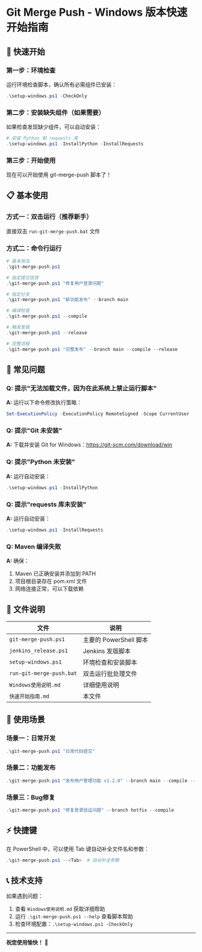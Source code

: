 # Git Merge Push - Windows 版本快速开始指南

## 🚀 快速开始

### 第一步：环境检查
运行环境检查脚本，确认所有必需组件已安装：

```powershell
.\setup-windows.ps1 -CheckOnly
```

### 第二步：安装缺失组件（如果需要）
如果检查发现缺少组件，可以自动安装：

```powershell
# 安装 Python 和 requests 库
.\setup-windows.ps1 -InstallPython -InstallRequests
```

### 第三步：开始使用
现在可以开始使用 git-merge-push 脚本了！

## 📋 基本使用

### 方式一：双击运行（推荐新手）
直接双击 `run-git-merge-push.bat` 文件

### 方式二：命令行运行
```powershell
# 基本用法
.\git-merge-push.ps1

# 指定提交信息
.\git-merge-push.ps1 "修复用户登录问题"

# 指定分支
.\git-merge-push.ps1 "新功能发布" --branch main

# 编译检查
.\git-merge-push.ps1 --compile

# 触发发版
.\git-merge-push.ps1 --release

# 完整流程
.\git-merge-push.ps1 "完整发布" --branch main --compile --release
```

## 🔧 常见问题

### Q: 提示"无法加载文件，因为在此系统上禁止运行脚本"
**A:** 运行以下命令修改执行策略：
```powershell
Set-ExecutionPolicy -ExecutionPolicy RemoteSigned -Scope CurrentUser
```

### Q: 提示"Git 未安装"
**A:** 下载并安装 Git for Windows：https://git-scm.com/download/win

### Q: 提示"Python 未安装"
**A:** 运行自动安装：
```powershell
.\setup-windows.ps1 -InstallPython
```

### Q: 提示"requests 库未安装"
**A:** 运行自动安装：
```powershell
.\setup-windows.ps1 -InstallRequests
```

### Q: Maven 编译失败
**A:** 确保：
1. Maven 已正确安装并添加到 PATH
2. 项目根目录存在 pom.xml 文件
3. 网络连接正常，可以下载依赖

## 📁 文件说明

| 文件 | 说明 |
|------|------|
| `git-merge-push.ps1` | 主要的 PowerShell 脚本 |
| `jenkins_release.ps1` | Jenkins 发版脚本 |
| `setup-windows.ps1` | 环境检查和安装脚本 |
| `run-git-merge-push.bat` | 双击运行批处理文件 |
| `Windows使用说明.md` | 详细使用说明 |
| `快速开始指南.md` | 本文件 |

## 🎯 使用场景

### 场景一：日常开发
```powershell
.\git-merge-push.ps1 "日常代码提交"
```

### 场景二：功能发布
```powershell
.\git-merge-push.ps1 "发布用户管理功能 v1.2.0" --branch main --compile --release
```

### 场景三：Bug修复
```powershell
.\git-merge-push.ps1 "修复登录验证问题" --branch hotfix --compile
```

## ⚡ 快捷键

在 PowerShell 中，可以使用 Tab 键自动补全文件名和参数：

```powershell
.\git-merge-push.ps1 --<Tab>  # 自动补全参数
```

## 📞 技术支持

如果遇到问题：
1. 查看 `Windows使用说明.md` 获取详细帮助
2. 运行 `.\git-merge-push.ps1 --help` 查看脚本帮助
3. 检查环境配置：`.\setup-windows.ps1 -CheckOnly`

---

**祝您使用愉快！** 🎉 